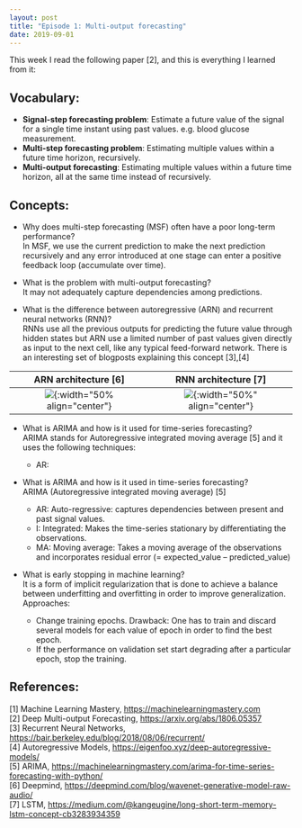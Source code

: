 ```yaml
---
layout: post
title: "Episode 1: Multi-output forecasting"
date: 2019-09-01
---
```


This week I read the following paper [2], and this is everything I learned from it:  

## Vocabulary:  

+ **Signal-step forecasting problem**: Estimate a future value of the signal for a single time instant using past values. e.g. blood glucose measurement.  
+ **Multi-step forecasting problem**: Estimating multiple values within a future time horizon, recursively.  
+ **Multi-output forecasting**: Estimating multiple values within a future time horizon, all at the same time instead of   recursively.  

## Concepts:  
+ Why does multi-step forecasting (MSF) often have a poor long-term performance?  
In MSF, we use the current prediction to make the next prediction recursively and any error introduced at one stage can enter a positive feedback loop (accumulate over time).
  
+ What is the problem with multi-output forecasting?  
It may not adequately capture dependencies among predictions.
  
+ What is the difference between autoregressive (ARN) and recurrent neural networks (RNN)?   
RNNs use all the previous outputs for predicting the future value through hidden states but ARN use a limited number of past values given directly as input to the next cell, like any typical feed-forward network. There is an interesting set of blogposts explaining this concept [3],[4]

ARN architecture [6]       |  RNN architecture [7]
:-------------------------:|:-------------------------:
![](https://storage.googleapis.com/deepmind-live-cms/documents/BlogPost-Fig2-Anim-160908-r01.gif){:width="50% align="center"} |  ![](https://miro.medium.com/max/1722/1*SAuwuiKBhzR4tBhr54mYkA.png){:width="50%" align="center"}

+ What is ARIMA and how is it used for time-series forecasting?   
ARIMA stands for Autoregressive integrated moving average [5] and it uses the following techniques:
  + AR: 

+ What is ARIMA and how is it used in time-series forecasting?  
ARIMA (Autoregressive integrated moving average) [5] 
    * AR:  Auto-regressive: captures dependencies between present and past signal values.
    * I: Integrated: Makes the time-series stationary by differentiating the observations. 
    * MA: Moving average: Takes a moving average of the observations and incorporates residual error (= expected_value –    predicted_value)
    
 + What is early stopping in machine learning?  
 It is a form of implicit regularization that is done to achieve a balance between underfitting and overfitting in order to improve generalization. Approaches:
    - Change training epochs. Drawback: One has to train and discard several models for each value of epoch in order to find the best epoch.
    - If the performance on validation set start degrading after a particular epoch, stop the training.  
  
  
## References:
[1] Machine Learning Mastery, <https://machinelearningmastery.com>  
[2] Deep Multi-output Forecasting, <https://arxiv.org/abs/1806.05357>    
[3] Recurrent Neural Networks, <https://bair.berkeley.edu/blog/2018/08/06/recurrent/>  
[4] Autoregressive Models, <https://eigenfoo.xyz/deep-autoregressive-models/>  
[5] ARIMA, <https://machinelearningmastery.com/arima-for-time-series-forecasting-with-python/>   
[6] Deepmind, <https://deepmind.com/blog/wavenet-generative-model-raw-audio/>  
[7] LSTM, <https://medium.com/@kangeugine/long-short-term-memory-lstm-concept-cb3283934359>  
 






